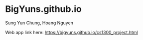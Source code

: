 # BigYuns.github.io

Sung Yun Chung, Hoang Nguyen

Web app link here: https://bigyuns.github.io/cs1300_project.html
